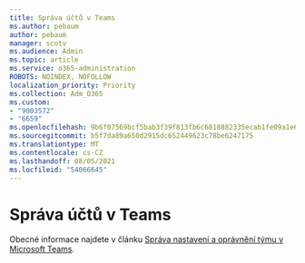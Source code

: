 ```yaml
---
title: Správa účtů v Teams
ms.author: pebaum
author: pebaum
manager: scotv
ms.audience: Admin
ms.topic: article
ms.service: o365-administration
ROBOTS: NOINDEX, NOFOLLOW
localization_priority: Priority
ms.collection: Adm_O365
ms.custom:
- "9003572"
- "6659"
ms.openlocfilehash: 9b6f07569bcf5bab3f39f813fb6c6818882335ecab1fe09a1e65f2e06ff2edd5
ms.sourcegitcommit: b5f7da89a650d2915dc652449623c78be6247175
ms.translationtype: MT
ms.contentlocale: cs-CZ
ms.lasthandoff: 08/05/2021
ms.locfileid: "54066645"
---
```

# <a name="managing-teams-accounts"></a>Správa účtů v Teams

Obecné informace najdete v článku [Správa nastavení a oprávnění týmu v Microsoft Teams](https://support.microsoft.com/office/ce053b04-1b8e-4796-baa8-90dc427b3acc#ID0EAABAAA=Desktop).
